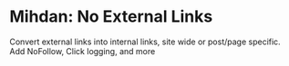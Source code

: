 # Mihdan: No External Links
Convert external links into internal links, site wide or post/page specific. Add NoFollow, Click logging, and more

[](http://coderisk.com/wp/plugin/mihdan-no-external-links/RIPS-iccMcUqs1q)
